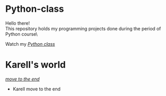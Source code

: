 # Python-class
Hello there!\
This repository holds my programming projects done during the period of Python course\

Watch my *[Python class](https://github.com/jiayang24/Python-class/tree/main/Python%20class/SC001_workshop)*
# Karell's world
*[move to the end](https://github.com/jiayang24/Python-class/blob/main/Python%20class/SC001_workshop/SC001_lecture01/MoveToTheEnd.py)*
- Karell move to the end
